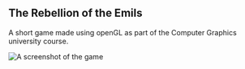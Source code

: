 ## The Rebellion of the Emils

A short game made using openGL as part of the Computer Graphics university course.

![A screenshot of the game](https://i.postimg.cc/zv6psS24/scrnsht.png)
